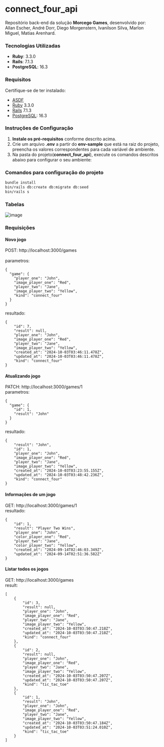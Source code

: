 # connect_four_api
Repositório back-end da solução **Morcego Games**, desenvolvido por:</br>
Allan Escher, André Dorr, Diego Morgenstern, Ivanilson Silva, Marlon Miguel, Matias Arenhard.</br>

### Tecnologias Utilizadas
- **Ruby**: 3.3.0  
- **Rails**: 7.1.3  
- **PostgreSQL**: 16.3

### Requisitos
Certifique-se de ter instalado:
- [ASDF](https://asdf-vm.com/guide/getting-started.html)
- [Ruby](https://gorails.com/setup/ubuntu/22.04#ruby) 3.3.0
- [Rails](https://gorails.com/setup/ubuntu/22.04#rails) 7.1.3
- [PostgreSQL](https://gorails.com/setup/ubuntu/22.04#database): 16.3

### Instruções de Configuração
1. **Instale os pré-requisitos** conforme descrito acima.
2. Crie um arquivo **.env** a partir do **env-sample** que está na raiz do projeto, preencha os valores correspondentes para cada variável de ambiente.
3. Na pasta do projeto(**connect_four_api**), execute os comandos descritos abaixo para configurar o seu ambiente:

### Comandos para configuração do projeto
```bash
bundle install
bin/rails db:create db:migrate db:seed
bin/rails s
```

### Tabelas
![image](https://github.com/user-attachments/assets/d00e81b1-996c-49c3-a42d-c516d2441935)



### Requisições 

#### Novo jogo
POST: http://localhost:3000/games  
<br/>parametros:
```
{
  "game": {
    "player_one": "John",
    "image_player_one": "Red",
    "player_two": "Jane",
    "image_player_two": "Yellow",
    "kind": "connect_four"
  }
}
```
resultado:
```
{
    "id": 7,
    "result": null,
    "player_one": "John",
    "image_player_one": "Red",
    "player_two": "Jane",
    "image_player_two": "Yellow",
    "created_at": "2024-10-03T03:46:11.478Z",
    "updated_at": "2024-10-03T03:46:11.478Z",
    "kind": "connect_four"
}
```
#### Atualizando jogo
PATCH: http://localhost:3000/games/1
<br/>parametros:
```
{
  "game": {
    "id": 1,
    "result": "John"
  }
}
```
resultado:
```
{
    "result": "John",
    "id": 1,
    "player_one": "John",
    "image_player_one": "Red",
    "player_two": "Jane",
    "image_player_two": "Yellow",
    "created_at": "2024-10-03T03:23:55.155Z",
    "updated_at": "2024-10-03T03:48:42.236Z",
    "kind": "connect_four"
}
```

#### Informações de um jogo
GET: http://localhost:3000/games/1
<br/>resultado:
```
{
    "id": 1,
    "result": "Player Two Wins",
    "player_one": "John",
    "color_player_one": "Red",
    "player_two": "Jane",
    "color_player_two": "Yellow",
    "created_at": "2024-09-14T02:46:03.349Z",
    "updated_at": "2024-09-14T02:51:36.582Z"
}
```

#### Listar todos os jogos
GET: http://localhost:3000/games
<br/>result:
```
[
    {
        "id": 3,
        "result": null,
        "player_one": "John",
        "image_player_one": "Red",
        "player_two": "Jane",
        "image_player_two": "Yellow",
        "created_at": "2024-10-03T03:50:47.218Z",
        "updated_at": "2024-10-03T03:50:47.218Z",
        "kind": "connect_four"
    },
    {
        "id": 2,
        "result": null,
        "player_one": "John",
        "image_player_one": "Red",
        "player_two": "Jane",
        "image_player_two": "Yellow",
        "created_at": "2024-10-03T03:50:47.207Z",
        "updated_at": "2024-10-03T03:50:47.207Z",
        "kind": "tic_tac_toe"
    },
    {
        "id": 1,
        "result": "John",
        "player_one": "John",
        "image_player_one": "Red",
        "player_two": "Jane",
        "image_player_two": "Yellow",
        "created_at": "2024-10-03T03:50:47.184Z",
        "updated_at": "2024-10-03T03:51:24.010Z",
        "kind": "tic_tac_toe"
    }
]
```

